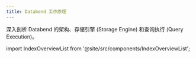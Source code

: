 ```yaml
---
title: Databend 工作原理
---
```


深入剖析 Databend 的架构、存储引擎 (Storage Engine) 和查询执行 (Query Execution)。

import IndexOverviewList from '@site/src/components/IndexOverviewList';

<IndexOverviewList />